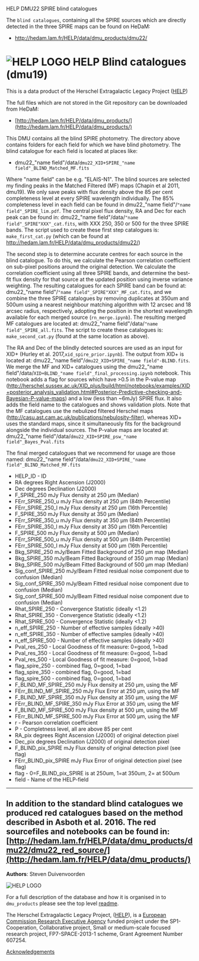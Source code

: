 HELP DMU22 SPIRE blind catalogues

The `blind catalogues`, containing all the SPIRE sources which are directly detected in the three SPIRE maps can be found on HeDaM:

- http://hedam.lam.fr/HELP/data/dmu_products/dmu22/
# ![HELP LOGO](https://avatars1.githubusercontent.com/u/7880370?s=75&v=4) HELP Blind catalogues (dmu19)

This is a data product of the Herschel Extragalactic Legacy Project ([HELP](http://www.herschel.sussex.ac.uk))

The full files which are not stored in the Git repository can be downloaded from HeDaM:

- [http://hedam.lam.fr/HELP/data/dmu_products/](http://hedam.lam.fr/HELP/data/dmu_products/)

This DMU contains all the blind SPIRE photometry. The directory above contains folders for each field for which we have blind photometry. The blind catalogue for each field is located at places like:

- dmu22_"name field"/data/`dmu22_XID+SPIRE_"name field"_BLIND_Matched_MF.fits`

Where "name field" can be e.g. "ELAIS-N1". The blind sources are selected my finding peaks in the Matched Filtered (MF) maps (Chapin et al 2011, dmu19). We only save peaks with flux density above the 85 per cent completeness level at every SPIRE wavelength individually. The 85% completeness level in each field can be found in dmu22_"name field"/`"name field"_SPIRE_lim.pdf`. The central pixel flux density, RA and Dec for each peak can be found in: dmu22_"name field"/data/`"name field"_SPIRE"XXX"_cat.fits`, with XXX 250, 350 or 500 for the three SPIRE bands. The script used to create these first step catalogues is: `make_first_cat.py` (which can be found at http://hedam.lam.fr/HELP/data/dmu_products/dmu22/)

The second step is to determine accurate centres for each source in the blind catalogue. To do this, we calculate the Pearson correlation coefficient on sub-pixel positions around the original detection. We calculate the correlation coefficient using all three SPIRE bands, and determine the best-fit flux density for that source at the updated position using inverse variance weighting. The resulting catalogues for each SPIRE band can be found at: dmu22_"name field"/`"name field"_SPIRE"XXX"_MF_cat.fits`, and we combine the three SPIRE catalogues by removing duplicates at 350um and 500um using a nearest neighbour matching algorithm with 12 arcsec and 18 arcsec radius, respectively, adopting the position in the shortest wavelength available for each merged source (`rn_merge.ipynb`). The resulting merged MF catalogues are located at: dmu22_"name field"/data/`"name field"_SPIRE_all.fits`. The script to create these catalogues is: `make_second_cat.py` (found at the same location as above).

The RA and Dec of the blindly detected sources are used as an input for XID+ (Hurley et al. 2017,`xid_spire_prior.ipynb`). The output from XID+ is located at: dmu22_"name field"/`dmu22_XID+SPIRE_"name field"-BLIND.fits`. We merge the MF and XID+ catalogues using the dmu22_"name field"/data/`XID+BLIND_"name field"_final_processing.ipynb` notebook. This notebook adds a flag for sources which have >0.5 in the P-value map (http://herschel.sussex.ac.uk/XID_plus/build/html/notebooks/examples/XID+posterior_analysis_validation.html#Posterior-Predictive-checking-and-Bayesian-P-value-maps) and a low (less than ~6mJy) SPIRE flux. It also adds the field name to the catalogues and shows validation plots. Note that the MF catalogues use the nebulized filtered Herschel maps (http://casu.ast.cam.ac.uk/publications/nebulosity-filter), whereas XID+ uses the standard maps, since it simultaneously fits for the background alongside the individual sources. The P-value maps are located at: dmu22_"name field"/data/`dmu22_XID+SPIRE_psw_"name field"_Bayes_Pval.fits`

The final merged catalogues that we recommend for usage are those named: dmu22_"name field"/data/`dmu22_XID+SPIRE_"name field"_BLIND_Matched_MF.fits`

* HELP_ID                    	-  ID
* RA                   			degrees  Right Ascension (J2000)
* Dec                  			degrees  Declination (J2000)
* F_SPIRE_250              		mJy  Flux density at 250 µm (Median)
* FErr_SPIRE_250_u         		mJy  Flux density at 250 µm (84th Percentile)
* FErr_SPIRE_250_l         		mJy  Flux density at 250 µm (16th Percentile)
* F_SPIRE_350              		mJy  Flux density at 350 µm (Median)
* FErr_SPIRE_350_u         		mJy  Flux density at 350 µm (84th Percentile)
* FErr_SPIRE_350_l         		mJy  Flux density at 350 µm (16th Percentile)
* F_SPIRE_500              		mJy  Flux density at 500 µm (Median)
* FErr_SPIRE_500_u         		mJy  Flux density at 500 µm (84th Percentile)
* FErr_SPIRE_500_l         		mJy  Flux density at 500 µm (16th Percentile)
* Bkg_SPIRE_250       			mJy/Beam  Fitted Background of 250 µm map (Median)
* Bkg_SPIRE_350       			mJy/Beam  Fitted Background of 350 µm map (Median)
* Bkg_SPIRE_500       			mJy/Beam  Fitted Background of 500 µm map (Median)
* Sig_conf_SPIRE_250  			mJy/Beam  Fitted residual noise component due to confusion (Median)
* Sig_conf_SPIRE_350  			mJy/Beam  Fitted residual noise component due to confusion (Median)
* Sig_conf_SPIRE_500  			mJy/Beam  Fitted residual noise component due to confusion (Median)
* Rhat_SPIRE_250             	-  Convergence Statistic (ideally <1.2)
* Rhat_SPIRE_350             	-  Convergence Statistic (ideally <1.2)
* Rhat_SPIRE_500             	-  Convergence Statistic (ideally <1.2)
* n_eff_SPIRE_250            	-  Number of effective samples (ideally >40)
* n_eff_SPIRE_350            	-  Number of effective samples (ideally >40)
* n_eff_SPIRE_500            	-  Number of effective samples (ideally >40)
* Pval_res_250		     		-	Local Goodness of fit measure: 0=good, 1=bad
* Pval_res_350		     		-	Local Goodness of fit measure: 0=good, 1=bad
* Pval_res_500		     		-	Local Goodness of fit measure: 0=good, 1=bad
* flag_spire_250         		-  combined flag, 0=good, 1=bad
* flag_spire_350         		-  combined flag, 0=good, 1=bad
* flag_spire_500         		-  combined flag, 0=good, 1=bad
* F_BLIND_MF_SPIRE_250 			mJy	 Flux density at 250 µm, using the MF	
* FErr_BLIND_MF_SPIRE_250		mJy  Flux Error at 250 µm, using the MF	
* F_BLIND_MF_SPIRE_350  		mJy  Flux density at 350 µm, using the MF	
* FErr_BLIND_MF_SPIRE_350 		mJy  Flux Error at 350 µm, using the MF	
* F_BLIND_MF_SPIRE_500 			mJy  Flux density at 500 µm, using the MF	
* FErr_BLIND_MF_SPIRE_500 		mJy  Flux Error at 500 µm, using the MF	
* r 							-  Pearson correlation coefficient
* P 							-  Completness level, all are above 85 per cent
* RA_pix 						degrees  Right Ascension (J2000) of original detection pixel
* Dec_pix 						degrees  Declination (J2000) of original detection pixel
* F_BLIND_pix_SPIRE 			mJy  Flux density of original detection pixel (see flag)
* FErr_BLIND_pix_SPIRE 			mJy  Flux Error of original detection pixel (see flag)
* flag 							- 0=F_BLIND_pix_SPIRE is at 250um, 1=at 350um, 2= at 500um
* field 						- Name of the HELP-field

-------------------------------------------------------------------------------

In addition to the standard blind catalogues we produced red catalogues based on the method described in Asboth et al. 2016. The red sourcefiles and notebooks can be found in: [http://hedam.lam.fr/HELP/data/dmu_products/dmu22/dmu22_red_source/](http://hedam.lam.fr/HELP/data/dmu_products/)
-------------------------------------------------------------------------------



**Authors**: Steven Duivenvoorden

 ![HELP LOGO](https://avatars1.githubusercontent.com/u/7880370?s=75&v=4)
 
For a full description of the database and how it is organised in to `dmu_products` please see the top level [readme](../readme.md).
 
The Herschel Extragalactic Legacy Project, ([HELP](http://herschel.sussex.ac.uk/)), is a [European Commission Research Executive Agency](https://ec.europa.eu/info/departments/research-executive-agency_en)
funded project under the SP1-Cooperation, Collaborative project, Small or medium-scale focused research project, FP7-SPACE-2013-1 scheme, Grant Agreement
Number 607254.

[Acknowledgements](http://herschel.sussex.ac.uk/acknowledgements)
